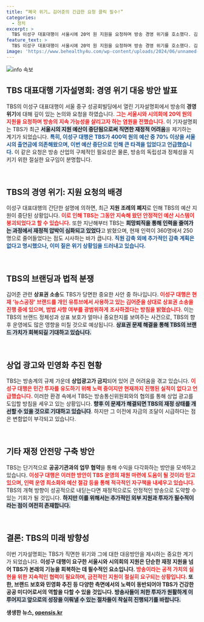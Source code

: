 ```yaml
---
title: “폐국 위기… 김어준의 긴급한 요청 클릭 필수!”
categories:
  - 정치
excerpt: >
  TBS 이성구 대표대행이 서울시에 20억 원 지원을 요청하며 방송 경영 위기를 호소했다. 김어준의 유산에 고생하고 있다며 민영화 추진과 상업광고 허용을 요구했다. TBS의 운명은 이제 서울시 손에! 클릭해서 더 알아보세요!
feature_text: >
  TBS 이성구 대표대행이 서울시에 20억 원 지원을 요청하며 방송 경영 위기를 호소했다. 김어준의 유산에 고생하고 있다며 민영화 추진과 상업광고 허용을 요구했다. TBS의 운명은 이제 서울시 손에! 클릭해서 더 알아보세요!
image: 'https://www.behealthy4u.com/wp-content/uploads/2024/06/unnamed-file.png'
---
```


<p><img src="https://www.behealthy4u.com/wp-content/uploads/2024/06/unnamed-file.png" alt="info 속보" /></p>

<h2 data-ke-size="size26">TBS 대표대행 기자설명회: 경영 위기 대응 방안 발표</h2>

<p data-ke-size="size16">TBS의 이성구 대표대행이 서울 중구 성공회빌딩에서 열린 기자설명회에서 방송의 <b>경영 위기</b>에 대해 깊이 있는 논의와 요청을 하였습니다. <b><span style="color: #ee2323;">그는 서울시와 시의회에 20억 원의 지원을 요청하며 방송의 지속 가능성을 살리고자 하는 염원을 전했습니다.</span></b> 이 기자설명회는 TBS가 최근 <b><span style="background-color: #21538527;">서울시의 지원 예산이 중단됨으로써 직면한 재정적 어려움</span></b>을 제기하는 계기가 되었습니다. <b><span style="color: #1a5490;">특히, 이성구 대행은 TBS가 400억 원의 예산 중 70% 이상을 서울시의 출연금에 의존해왔으며, 이번 예산 중단으로 인해 큰 타격을 입었다고 언급했습니다.</span></b> 이 같은 요청은 방송 산업의 구체적인 필요성은 물론, 방송의 독립성과 정체성을 지키기 위한 절실한 요구임이 분명합니다.</p>

<p data-ke-size="size16">&nbsp;</p>

<h2 data-ke-size="size26">TBS의 경영 위기: 지원 요청의 배경</h2>

<p data-ke-size="size16">이성구 대표대행의 간단한 설명에 의하면, 최근 <b>지원 조례의 폐지</b>로 인해 TBS의 예산 지원이 중단된 상황입니다. <b><span style="color: #ee2323;">이로 인해 TBS는 그동안 지속해 왔던 안정적인 예산 시스템이 붕괴되었다고 할 수 있습니다.</span></b> 또한 지난해부터 TBS는 <b><span style="background-color: #21538527;">희망퇴직을 통해 인력을 줄여가는 과정에서 재정적 압박이 심화되고 있었다</span></b>고 밝혔으며, 현재 인력이 360명에서 250명으로 줄어들었다는 점도 시사하는 바가 큽니다. <b><span style="color: #1a5490;">직원 감축 외에 추가적인 감축 계획은 없다고 명시했으나, 이미 짙은 위기 상황임을 드러내고 있습니다.</span></b></p>

<p data-ke-size="size16">&nbsp;</p>

<h2 data-ke-size="size26">TBS의 브랜딩과 법적 분쟁</h2>

<p data-ke-size="size16">김어준 관련 <b>상표권 소송</b>도 TBS가 당면한 중요한 사안 중 하나입니다. <b><span style="color: #ee2323;">이성구 대행은 현재 ‘뉴스공장’ 브랜드를 개인 유튜브에서 사용하고 있는 김어준을 상대로 상표권 소송을 진행 중에 있으며, 범법 사항 여부를 광범위하게 조사하겠다는 방침을 밝혔습니다.</span></b> 이는 TBS의 브랜드 정체성과 상표 보호가 얼마나 중요한지를 보여주는 사건으로, TBS의 향후 운영에도 많은 영향을 미칠 것으로 예상됩니다. <b><span style="background-color: #21538527;">상표권 문제 해결을 통해 TBS의 브랜드 가치가 회복되길 기대하고 있습니다.</span></b></p>

<p data-ke-size="size16">&nbsp;</p>

<h2 data-ke-size="size26">상업 광고와 민영화 추진 현황</h2>

<p data-ke-size="size16">TBS는 방송계의 규제 가운데 <b>상업광고가 금지</b>되어 있어 큰 어려움을 겪고 있습니다. <b><span style="color: #ee2323;">이성구 대행은 민간 투자를 유도하기 위해 노력 중이지만 현재까지 진행된 실적이 없다고 언급했습니다.</span></b> 이러한 환경 속에서 TBS는 방송통신위원회와의 협의를 통해 상업 광고를 도입할 방침을 세우고 있는 상황입니다. <b><span style="background-color: #21538527;">향후 이 문제가 해결되면 TBS의 재정 상태를 개선할 수 있을 것으로 기대하고 있습니다</span></b>. 하지만 그 이전에 자금의 조달이 시급하다는 점은 변함없이 부각되고 있습니다.</p>

<p data-ke-size="size16">&nbsp;</p>

<h2 data-ke-size="size26">기타 재정 안전망 구축 방안</h2>

<p data-ke-size="size16">TBS는 단기적으로 <b>공공기관과의 업무 협약</b>을 통해 수익을 다각화하는 방안을 모색하고 있습니다. <b><span style="color: #ee2323;">이성구 대행은 이러한 방안이 TBS 운영의 재원 마련에 도움이 될 것이라 믿고 있으며, 인력 운영 최소화와 예산 절감 등을 통해 적극적인 자구책을 내세우고 있습니다.</span></b> TBS의 개혁 방향이 성공적으로 내딛는다면 재정적으로도 안정적인 방송으로 도약할 수 있는 기회가 될 것입니다. <b><span style="background-color: #21538527;">하지만 이를 위해서는 추가적인 외부 지원과 투자가 필수적이라는 점이 여전히 존재합니다.</span></b></p>

<p data-ke-size="size16">&nbsp;</p>

<h2 data-ke-size="size26">결론: TBS의 미래 방향성</h2>

<p data-ke-size="size16">이번 기자설명회는 TBS가 직면한 위기와 그에 대한 대응방안을 제시하는 중요한 계기가 되었습니다. <b>이성구 대행이 요구한 서울시와 시의회의 지원은 단순한 재정 지원을 넘어 TBS가 본래의 기능을 회복하는 데 필수적인 요소입니다. <b><span style="color: #ee2323;">방송이라는 공적 가치의 실현을 위한 지속적인 협력이 필요하며, 금전적인 지원이 절실히 요구되는 상황입니다.</span></b> 또한, 브랜드 보호와 민영화 추진 등 다양한 측면에서의 노력이 동반되어야 TBS가 건강한 공공 미디어로서의 역할을 다할 수 있을 것입니다. <b><span style="background-color: #21538527;">방송사들이 처한 투자가 원활하게 이루어지고 앞으로의 성장을 이뤄낼 수 있는 절차들이 착실히 진행되기를 바랍니다.</span></b></p>
생생한 뉴스, <a href="https://opensis.kr" rel="dofollow">opensis.kr</a>


